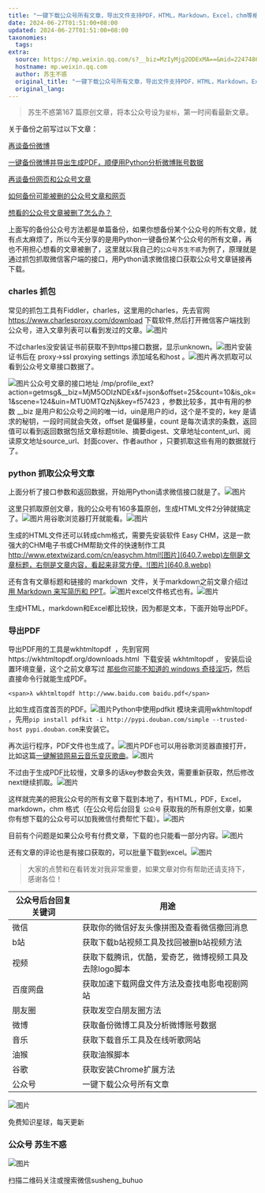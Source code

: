 ```yaml
---
title: "一键下载公众号所有文章，导出文件支持PDF，HTML，Markdown，Excel，chm等格式"
date: 2024-06-27T01:51:00+08:00
updated: 2024-06-27T01:51:00+08:00
taxonomies:
  tags: 
extra:
  source: https://mp.weixin.qq.com/s?__biz=MzIyMjg2ODExMA==&mid=2247486362&idx=1&sn=b7394f006f7c9b3bf63c78aa79108aec&scene=21#wechat_redirect
  hostname: mp.weixin.qq.com
  author: 苏生不惑
  original_title: "一键下载公众号所有文章，导出文件支持PDF，HTML，Markdown，Excel，chm等格式"
  original_lang: 
---
```


> 苏生不惑第167 篇原创文章，将本公众号设为`星标`，第一时间看最新文章。

关于备份之前写过以下文章：  

[再谈备份微博](https://mp.weixin.qq.com/s?__biz=MzIyMjg2ODExMA==&mid=2247485646&idx=1&sn=792ee0555320c965df004ccf6dfb7d2a&scene=21#wechat_redirect)

[一键备份微博并导出生成PDF，顺便用Python分析微博账号数据](https://mp.weixin.qq.com/s?__biz=MzIyMjg2ODExMA==&mid=2247485035&idx=1&sn=2cda78ee89f39317decaca51c128e150&scene=21#wechat_redirect)

[再谈备份网页和公众号文章](https://mp.weixin.qq.com/s?__biz=MzIyMjg2ODExMA==&mid=2247485394&idx=1&sn=dc4908395fd184fb6aa46808d1da4469&scene=21#wechat_redirect)

[如何备份可能被删的公众号文章和网页](https://mp.weixin.qq.com/s?__biz=MzIyMjg2ODExMA==&mid=2247484424&idx=1&sn=172ca34202fe0c985f693fd621ae3eeb&scene=21#wechat_redirect)

[想看的公众号文章被删了怎么办？](https://mp.weixin.qq.com/s?__biz=MzIyMjg2ODExMA==&mid=2247484106&idx=1&sn=77ec3fed1fd6fd5197cf57f45cf831b3&scene=21#wechat_redirect)

上面写的备份公众号方法都是单篇备份，如果你想备份某个公众号的所有文章，就有点太麻烦了，所以今天分享的是用Python一键备份某个公众号的所有文章，再也不用担心想看的文章被删了，这里就以我自己的`公众号苏生不惑`为例了，原理就是通过抓包抓取微信客户端的接口，用Python请求微信接口获取公众号文章链接再下载。

### charles 抓包

常见的抓包工具有Fiddler，charles，这里用的charles，先去官网 https://www.charlesproxy.com/download 下载软件,然后打开微信客户端找到公众号，进入文章列表可以看到发过的文章。![图片](640.webp)

不过charles没安装证书前获取不到https接口数据，显示unknown。![图片](640.1.webp)安装证书后在 proxy->ssl proxying settings 添加域名和host 。![图片](640.2.webp)再次抓取可以看到公众号文章接口数据了。

![图片](640.3.webp)公众号文章的接口地址 /mp/profile\_ext?action=getmsg&\_\_biz=MjM5ODIzNDEx&f=json&offset=25&count=10&is\_ok=1&scene=124&uin=MTU0MTQzNj&key=f57423 ，参数比较多，其中有用的参数 \_\_biz 是用户和公众号之间的唯一id，uin是用户的id，这个是不变的，key 是请求的秘钥，一段时间就会失效，offset 是偏移量，count 是每次请求的条数，返回值可以看到返回数据包括文章标题titile、摘要digest、文章地址content\_url、阅读原文地址source\_url、封面cover、作者author ，只要抓取这些有用的数据就行了。

### python 抓取公众号文章

上面分析了接口参数和返回数据，开始用Python请求微信接口就是了。![图片](640.4.webp)

这里只抓取原创文章，我的公众号有160多篇原创，生成HTML文件2分钟就搞定了。![图片](640.5.webp)用谷歌浏览器打开就能看。![图片](640.6.webp)

生成的HTML文件还可以转成chm格式，需要先安装软件 Easy CHM，这是一款强大的CHM电子书或CHM帮助文件的快速制作工具 http://www.etextwizard.com/cn/easychm.html![图片](640.7.webp)左侧是文章标题，右侧是文章内容，看起来非常方便。![图片](640.8.webp)

还有含有文章标题和链接的 markdown  文件，关于markdown之前文章介绍过 [用 Markdown 来写简历和 PPT](https://mp.weixin.qq.com/s?__biz=MzIyMjg2ODExMA==&mid=2247484286&idx=1&sn=c13e717dd5a2e0a8949600bc2ae1dd1a&scene=21#wechat_redirect)。![图片](640.9.webp)excel文件格式也有。![图片](640.10.webp)

生成HTML，markdown和Excel都比较快，因为都是文本，下面开始导出PDF。

### 导出PDF

导出PDF用的工具是wkhtmltopdf  ，先到官网https://wkhtmltopdf.org/downloads.html  下载安装 wkhtmltopdf ， 安装后设置环境变量，这个之前文章写过 [那些你可能不知道的 windows 奇技淫巧](https://mp.weixin.qq.com/s?__biz=MzIyMjg2ODExMA==&mid=2247485715&idx=1&sn=33576292f746d66b0eef478586348846&scene=21#wechat_redirect)，然后直接命令行就能生成PDF。

```
<span>λ wkhtmltopdf http://www.baidu.com baidu.pdf</span>
```

比如生成百度首页的PDF。![图片](640.11.webp)Python中使用pdfkit 模块来调用wkhtmltopdf ，先用`pip install pdfkit -i http://pypi.douban.com/simple --trusted-host pypi.douban.com`来安装它。

再次运行程序，PDF文件也生成了。![图片](640.12.webp)PDF也可以用谷歌浏览器直接打开，比如这篇[一键解锁网易云音乐变灰歌曲](https://mp.weixin.qq.com/s?__biz=MzIyMjg2ODExMA==&mid=2247486164&idx=1&sn=c8fb97c321d01258f23c205c2098966b&scene=21#wechat_redirect)。![图片](640.13.webp)

不过由于生成PDF比较慢，文章多的话key参数会失效，需要重新获取，然后修改next继续抓取。![图片](640.14.webp)

这样就完美的把我公众号的所有文章下载到本地了，有HTML，PDF，Excel，markdown，chm 格式（在公众号后台回复 `公众号` 获取我的所有原创文章，如果你有想下载的公众号可以加我微信付费帮忙下载）。![图片](640.15.webp)

目前有个问题是如果公众号有付费文章，下载的也只能看一部分内容。![图片](640.16.webp)

还有文章的评论也是有接口获取的，可以批量下载到excel。![图片](640.17.webp)

> 大家的点赞和在看转发对我非常重要，如果文章对你有帮助还请支持下， 感谢各位！

| 公众号后台回复关键词 | 用途 |
| --- | --- |
| 微信 | 获取你的微信好友头像拼图及查看微信撤回消息 |
| b站 | 获取下载b站视频工具及找回被删b站视频方法 |
| 视频 | 获取下载腾讯，优酷，爱奇艺，微博视频工具及去除logo脚本 |
| 百度网盘 | 获取加速下载网盘文件方法及查找电影电视剧网站 |
| 朋友圈 | 获取发空白朋友圈方法 |
| 微博 | 获取备份微博工具及分析微博账号数据 |
| 音乐 | 获取下载音乐工具及在线听歌网站 |
| 油猴 | 获取油猴脚本 |
| 谷歌 | 获取安装Chrome扩展方法 |
| 公众号 | 一键下载公众号所有文章 |

![图片](640.18.webp)

免费知识星球，每天更新

### 公众号 苏生不惑

![图片](640.19.webp)

扫描二维码关注或搜索微信susheng\_buhuo
